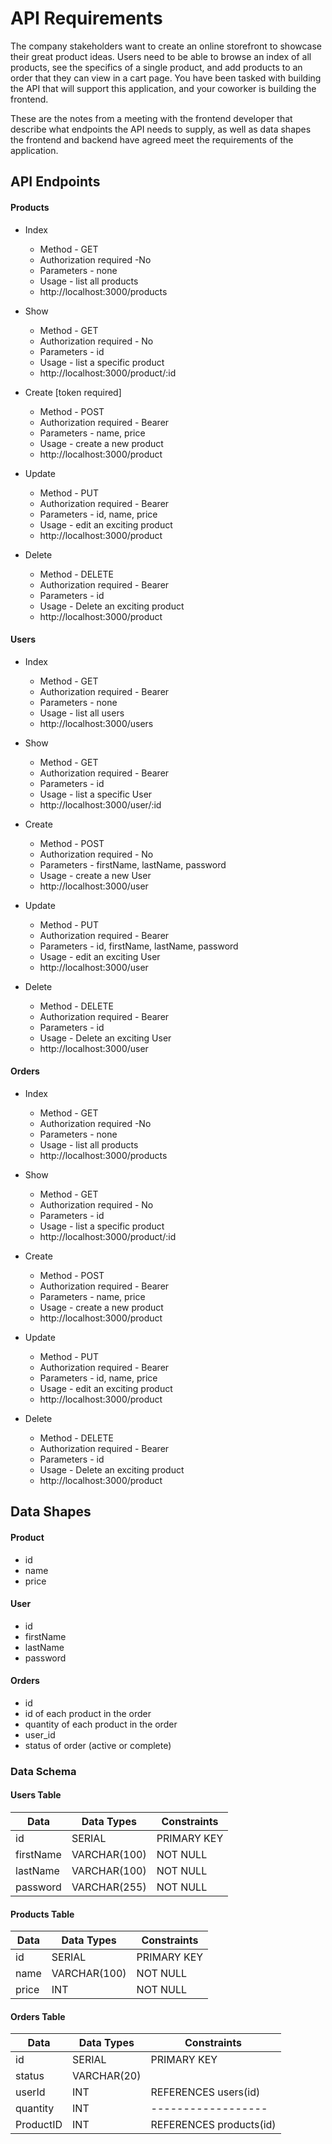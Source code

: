 # API Requirements
The company stakeholders want to create an online storefront to showcase their great product ideas. Users need to be able to browse an index of all products, see the specifics of a single product, and add products to an order that they can view in a cart page. You have been tasked with building the API that will support this application, and your coworker is building the frontend.

These are the notes from a meeting with the frontend developer that describe what endpoints the API needs to supply, as well as data shapes the frontend and backend have agreed meet the requirements of the application. 

## API Endpoints
#### Products
- Index 
  * Method           -  GET
  * Authorization required    -No
  * Parameters        - none
  * Usage             - list all products
  * http://localhost:3000/products
- Show
  * Method           -  GET
  * Authorization required    - No
  * Parameters        - id
  * Usage             - list a specific product
  * http://localhost:3000/product/:id
- Create [token required]
  * Method           -  POST
  * Authorization required    - Bearer <token>
  * Parameters        - name, price
  * Usage             -  create a new product
  * http://localhost:3000/product
- Update
  * Method           -  PUT
  * Authorization required    - Bearer <token>
  * Parameters        -  id, name, price
  * Usage             -  edit an exciting product
  * http://localhost:3000/product

- Delete
  * Method           -  DELETE
  * Authorization required    - Bearer <token>
  * Parameters        -  id
  * Usage             -  Delete an exciting product
  * http://localhost:3000/product

#### Users
- Index 
  * Method           -  GET
  * Authorization required    - Bearer <token>
  * Parameters        - none
  * Usage             - list all users
  * http://localhost:3000/users

- Show 
  * Method           -  GET
  * Authorization required    - Bearer <token>
  * Parameters        - id
  * Usage             - list a specific User
  * http://localhost:3000/user/:id
 

- Create
  * Method           -  POST
  * Authorization required    - No
  * Parameters        - firstName, lastName, password
  * Usage             -  create a new User
  * http://localhost:3000/user


- Update
  * Method           -  PUT
  * Authorization required    - Bearer <token>
  * Parameters        -  id, firstName, lastName, password
  * Usage             -  edit an exciting User
  * http://localhost:3000/user

- Delete
  * Method           -  DELETE
  * Authorization required    - Bearer <token>
  * Parameters        -  id
  * Usage             -  Delete an exciting User
  * http://localhost:3000/user

#### Orders
- Index 
  * Method           -  GET
  * Authorization required    -No
  * Parameters        - none
  * Usage             - list all products
  * http://localhost:3000/products

- Show 
  * Method           -  GET
  * Authorization required    - No
  * Parameters        - id
  * Usage             - list a specific product
  * http://localhost:3000/product/:id
 

- Create
  * Method           -  POST
  * Authorization required    - Bearer <token>
  * Parameters        - name, price
  * Usage             -  create a new product
  * http://localhost:3000/product


- Update
  * Method           -  PUT
  * Authorization required    - Bearer <token>
  * Parameters        -  id, name, price
  * Usage             -  edit an exciting product
  * http://localhost:3000/product

- Delete
  * Method           -  DELETE
  * Authorization required    - Bearer <token>
  * Parameters        -  id
  * Usage             -  Delete an exciting product
  * http://localhost:3000/product


## Data Shapes
#### Product
-  id
- name
- price

#### User
- id
- firstName
- lastName
- password

#### Orders
- id
- id of each product in the order
- quantity of each product in the order
- user_id
- status of order (active or complete)

### Data Schema
#### Users Table

| Data | Data Types | Constraints  |
| ------------------ | ------------------ |  ------------------ |
| id | SERIAL | PRIMARY KEY |
| firstName | VARCHAR(100) | NOT NULL |
| lastName | VARCHAR(100) | NOT NULL |
| password | VARCHAR(255) | NOT NULL |
#### Products Table
| Data | Data Types | Constraints  |
| ------------------ | ------------------ |  ------------------ |
| id | SERIAL | PRIMARY KEY |
| name | VARCHAR(100) | NOT NULL |
| price | INT | NOT NULL |

#### Orders Table
| Data | Data Types | Constraints  |
| ------------------ | ------------------ |  ------------------ |
| id | SERIAL | PRIMARY KEY |
| status | VARCHAR(20) | |
| userId |INT |  REFERENCES users(id) |
| quantity |INT | ------------------  |
| ProductID |INT |  REFERENCES products(id) |
